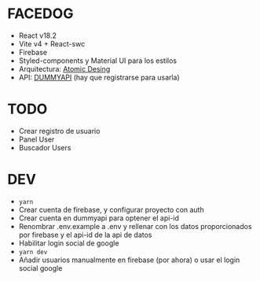 # FACEDOG 

- React v18.2
- Vite v4 + React-swc
- Firebase
- Styled-components y Material UI para los estilos
- Arquitectura: [Atomic Desing](https://www.uifrommars.com/atomic-design-ventajas/)
- API: [DUMMYAPI](https://dummyapi.io/) (hay que registrarse para usarla)

# TODO

- Crear registro de usuario
- Panel User
- Buscador Users

# DEV

- `yarn`
- Crear cuenta de firebase, y configurar proyecto con auth
- Crear cuenta en dummyapi para optener el api-id
- Renombrar .env.example a .env y rellenar con los datos proporcionados por firebase y el api-id de la api de datos
- Habilitar login social de google
- `yarn dev`
- Añadir usuarios manualmente en firebase (por ahora) o usar el login social google
